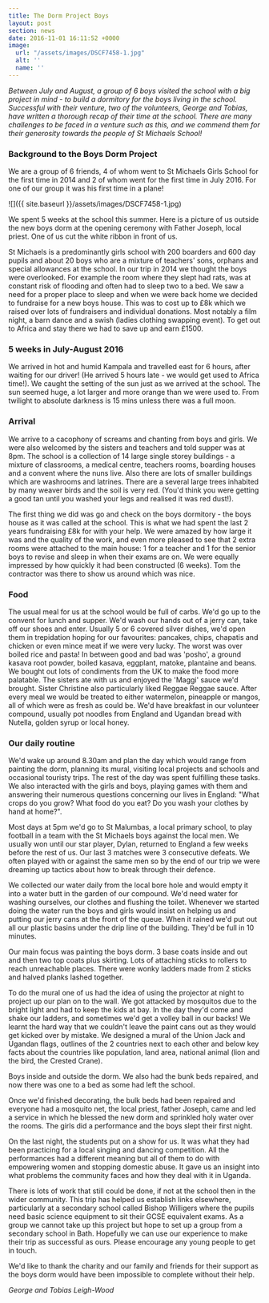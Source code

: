 ```yaml
---
title: The Dorm Project Boys
layout: post
section: news
date: 2016-11-01 16:11:52 +0000
image:
  url: "/assets/images/DSCF7458-1.jpg"
  alt: ''
  name: ''
---
```

_Between July and August, a group of 6 boys visited the school with a big project in mind - to build a dormitory for the boys living in the school. Successful with their venture, two of the volunteers, George and Tobias, have written a thorough recap of their time at the school. There are many challenges to be faced in a venture such as this, and we commend them for their generosity towards the people of St Michaels School!_

### Background to the Boys Dorm Project

We are a group of 6 friends, 4 of whom went to St Michaels Girls School for the first time in 2014 and 2 of whom went for the first time in July 2016. For one of our group it was his first time in a plane!

![]({{ site.baseurl }}/assets/images/DSCF7458-1.jpg)

We spent 5 weeks at the school this summer. Here is a picture of us outside the new boys dorm at the opening ceremony with Father Joseph, local priest. One of us cut the white ribbon in front of us.

St Michaels is a predominantly girls school with 200 boarders and 600 day pupils and about 20 boys who are a mixture of teachers' sons, orphans and special allowances at the school. In our trip in 2014 we thought the boys were overlooked. For example the room where they slept had rats, was at constant risk of flooding and often had to sleep two to a bed. We saw a need for a proper place to sleep and when we were back home we decided to fundraise for a new boys house. This was to cost up to £8k which we raised over lots of fundraisers and individual donations. Most notably a film night, a barn dance and a swish (ladies clothing swapping event). To get out to Africa and stay there we had to save up and earn £1500.

### 5 weeks in July-August 2016

We arrived in hot and humid Kampala and travelled east for 6 hours, after waiting for our driver! (He arrived 5 hours late - we would get used to Africa time!). We caught the setting of the sun just as we arrived at the school. The sun seemed huge, a lot larger and more orange than we were used to. From twilight to absolute darkness is 15 mins unless there was a full moon.

### Arrival

We arrive to a cacophony of screams and chanting from boys and girls. We were also welcomed by the sisters and teachers and told supper was at 8pm. The school is a collection of 14 large single storey buildings - a mixture of classrooms, a medical centre, teachers rooms, boarding houses and a convent where the nuns live. Also there are lots of smaller buildings which are washrooms and latrines. There are a several large trees inhabited by many weaver birds and the soil is very red. (You'd think you were getting a good tan until you washed your legs and realised it was red dust!).

The first thing we did was go and check on the boys dormitory - the boys house as it was called at the school. This is what we had spent the last 2 years fundraising £8k for with your help. We were amazed by how large it was and the quality of the work, and even more pleased to see that 2 extra rooms were attached to the main house: 1 for a teacher and 1 for the senior boys to revise and sleep in when their exams are on. We were equally impressed by how quickly it had been constructed (6 weeks). Tom the contractor was there to show us around which was nice.

### Food

The usual meal for us at the school would be full of carbs. We'd go up to the convent for lunch and supper. We'd wash our hands out of a jerry can, take off our shoes and enter. Usually 5 or 6 covered silver dishes, we'd open them in trepidation hoping for our favourites: pancakes, chips, chapatis and chicken or even mince meat if we were very lucky. The worst was over boiled rice and pasta! In between good and bad was 'posho', a ground kasava root powder, boiled kasava, eggplant, matoke, plantaine and beans. We bought out lots of condiments from the UK to make the food more palatable. The sisters ate with us and enjoyed the 'Maggi' sauce we'd brought. Sister Christine also particularly liked Reggae Reggae sauce. After every meal we would be treated to either watermelon, pineapple or mangos, all of which were as fresh as could be. We'd have breakfast in our volunteer compound, usually pot noodles from England and Ugandan bread with Nutella, golden syrup or local honey.

### Our daily routine

We'd wake up around 8.30am and plan the day which would range from painting the dorm, planning its mural, visiting local projects and schools and occasional touristy trips. The rest of the day was spent fulfilling these tasks. We also interacted with the girls and boys, playing games with them and answering their numerous questions concerning our lives in England: "What crops do you grow? What food do you eat? Do you wash your clothes by hand at home?".

Most days at 5pm we'd go to St Malumbas, a local primary school, to play football in a team with the St Michaels boys against the local men. We usually won until our star player, Dylan, returned to England a few weeks before the rest of us. Our last 3 matches were 3 consecutive defeats. We often played with or against the same men so by the end of our trip we were dreaming up tactics about how to break through their defence.

We collected our water daily from the local bore hole and would empty it into a water butt in the garden of our compound. We'd need water for washing ourselves, our clothes and flushing the toilet. Whenever we started doing the water run the boys and girls would insist on helping us and putting our jerry cans at the front of the queue. When it rained we'd put out all our plastic basins under the drip line of the building. They'd be full in 10 minutes.

Our main focus was painting the boys dorm. 3 base coats inside and out and then two top coats plus skirting. Lots of attaching sticks to rollers to reach unreachable places. There were wonky ladders made from 2 sticks and halved planks lashed together.

To do the mural one of us had the idea of using the projector at night to project up our plan on to the wall. We got attacked by mosquitos due to the bright light and had to keep the kids at bay. In the day they'd come and shake our ladders, and sometimes we'd get a volley ball in our backs! We learnt the hard way that we couldn't leave the paint cans out as they would get kicked over by mistake. We designed a mural of the Union Jack and Ugandan flags, outlines of the 2 countries next to each other and below key facts about the countries like population, land area, national animal (lion and the bird, the Crested Crane).

Boys inside and outside the dorm. We also had the bunk beds repaired, and now there was one to a bed as some had left the school.

Once we'd finished decorating, the bulk beds had been repaired and everyone had a mosquito net, the local priest, father Joseph, came and led a service in which he blessed the new dorm and sprinkled holy water over the rooms. The girls did a performance and the boys slept their first night.

On the last night, the students put on a show for us. It was what they had been practicing for a local singing and dancing competition. All the performances had a different meaning but all of them to do with empowering women and stopping domestic abuse. It gave us an insight into what problems the community faces and how they deal with it in Uganda.

There is lots of work that still could be done, if not at the school then in the wider community. This trip has helped us establish links elsewhere, particularly at a secondary school called Bishop Willigers where the pupils need basic science equipment to sit their GCSE equivalent exams. As a group we cannot take up this project but hope to set up a group from a secondary school in Bath. Hopefully we can use our experience to make their trip as successful as ours. Please encourage any young people to get in touch.

We'd like to thank the charity and our family and friends for their support as the boys dorm would have been impossible to complete without their help.

_George and Tobias Leigh-Wood_